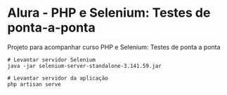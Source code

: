 # Alura - PHP e Selenium: Testes de ponta-a-ponta
Projeto para acompanhar curso PHP e Selenium: Testes de ponta a ponta


```
# Levantar servidor Selenium
java -jar selenium-server-standalone-3.141.59.jar

# Levantar servidor da aplicação
php artisan serve

```